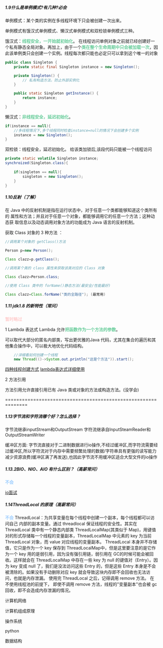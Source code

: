 
##### 1.9什么是单例模式?有几种?必会

单例模式：某个类的实例在多线程环境下只会被创建一次出来。

单例模式有饿汉式单例模式、懒汉式单例模式和双检锁单例模式三种。

饿汉式：<font color=#66CC99 style=" font-weight:bold;">线程安全，一开始就初始化</font>。
在线程访问单例对象之前就已经创建好一个私有静态全局对象。再加上，由于一个<font color=#66CC99 style=" font-weight:bold;">类在整个生命周期中只会被加载一次</font>，因此该单例类只会创建一个实例。线程每次都只能也必定只可以拿到这个唯一的对象
```java
public class Singleton {
    private static final Singleton instance = new Singleton();

    private Singleton() {
        // 私有构造方法，防止外部实例化
    }

    public static Singleton getInstance() {
        return instance;
    }
}
```
懒汉式：<font color=#66CC99 style=" font-weight:bold;">非线程安全，延迟初始化</font>。
```java
if(instance == null){
	//多线程情况下,多个线程同时检查instance=null的情况下会创建多个实例
	instance = new Singleton();
}
```

双检锁：线程安全，延迟初始化。
给该类加锁后,该段代码只能被一个线程访问
```java
private static volatile Singleton instance;
synchroized(Singleton.class){
	
	if(singleton == null){
		singleton = new Singleton();
	}
}
```



##### 1.10反射（了解）

在 Java 中的反射机制是指在运行状态中，对于任意一个类都能够知道这个类所有的
属性和方法；并且对于任意一个对象，都能够调用它的任意一个方法；这种动态获
取信息以及动态调用对象方法的功能成为 Java 语言的反射机制。

获取 Class 对象的 3 种方法 ：
```java
//调用某个对象的 getClass()方法

Person p=new Person();

Class clazz=p.getClass();

//调用某个类的 class 属性来获取该类对应的 Class 对象

Class clazz=Person.class;

//使用 Class 类中的 forName()静态方法(最安全/性能最好)

Class clazz=Class.forName("类的全路径"); (最常用)
```


##### 1.11 jdk1.8 的新特性（常问）
<font color=#FFCCCC style=" font-weight:bold;">暂时略过</font>

1 Lambda 表达式
Lambda 允许<font color=#66CC99 style=" font-weight:bold;">把函数作为一个方法的参数</font>。

可以取代大部分的匿名内部类，写出更优雅的Java 代码，尤其在集合的遍历和其他集合操作中，可以极大地优化代码结构。
```java
	//详细看如何创建一个线程
	new Thread(()->System.out.println("这是个方法")).start();
```
[四种线程创建方式](https://blog.csdn.net/HuZeyo/article/details/120315914?ops_request_misc=%257B%2522request%255Fid%2522%253A%2522165943744416780366594397%2522%252C%2522scm%2522%253A%252220140713.130102334..%2522%257D&request_id=165943744416780366594397&biz_id=0&utm_medium=distribute.pc_search_result.none-task-blog-2~all~sobaiduend~default-1-120315914-null-null.142^v38^pc_rank_34&utm_term=java%E5%88%9B%E5%BB%BA%E4%B8%80%E4%B8%AA%E7%BA%BF%E7%A8%8B&spm=1018.2226.3001.4187)
[lambda表达式详细使用](https://blog.csdn.net/kangkang12221222/article/details/122651474?ops_request_misc=&request_id=&biz_id=102&utm_term=java%20lam&utm_medium=distribute.pc_search_result.none-task-blog-2~all~sobaiduweb~default-4-122651474.142^v38^pc_rank_34&spm=1018.2226.3001.4187)

2 方法引用

方法引用允许直接引用已有 Java 类或对象的方法或构造方法。(没学会)



==============================================================




##### 1.13字节流和字符流哪个好？怎么选择？
字节流继承inputStream和OutputStream
字符流继承自InputSteamReader和OutputStreamWriter

缓冲区方面:
字节流直接对于二进制数据进行io操作,不经过缓冲区,而字符流需要经过缓冲区,所以字符流对于内存中需要频繁处理的数据/字符串具有更强的读写能力减少资源浪费(缓冲区满了再发送),也因此字节流不用缓冲区适合大型文件的io操作


##### 1.13.2BIO、NIO、AIO 有什么区别？（高薪常问）

<font color=#99CCFF style=" font-weight:bold;">不会</font>


[io面试](https://blog.csdn.net/weixin_44196561/article/details/120261292?ops_request_misc=&request_id=&biz_id=102&utm_term=java%20io%E9%9D%A2%E8%AF%95%E9%A2%98&utm_medium=distribute.pc_search_result.none-task-blog-2~all~sobaiduweb~default-0-120261292.nonecase&spm=1018.2226.3001.4187)


##### 1.14ThreadLocal 的原理（高薪常问）

<font color=#99CCFF style=" font-weight:bold;">不会</font>
ThreadLocal：为共享变量在每个线程中创建一个副本，每个线程都可以访问自己
内部的副本变量。通过 threadlocal 保证线程的安全性。其实在 ThreadLocal 类中有一个静态内部类 ThreadLocalMap(其类似于 Map)，用键值对的形式存储每一个线程的变量副本，ThreadLocalMap 中元素的 key 为当前ThreadLocal 对象，而 value 对应线程的变量副本。
ThreadLocal 本身并不存储值，它只是作为一个 key 保存到 ThreadLocalMap中，但是这里要注意的是它作为一个 key 用的是弱引用，因为没有强引用链，弱引用在 GC的时候可能会被回收。这样就会在 ThreadLocalMap 中存在一些 key 为 null 的键值对（Entry）。因为 key 变成 null 了，我们是没法访问这些 Entry 的，但是这些 Entry 本身是不会被清除的。如果没有手动删除对应 key 就会导致这块内存即不会回收也无法访问，也就是内存泄漏。
使用完 ThreadLocal 之后，记得调用 remove 方法。 在不使用线程池的前提下，
即使不调用 remove 方法，线程的"变量副本"也会被 gc 回收，即不会造成内存泄漏的情况。



计算机网络

计算机组成原理

操作系统

python

数据结构
